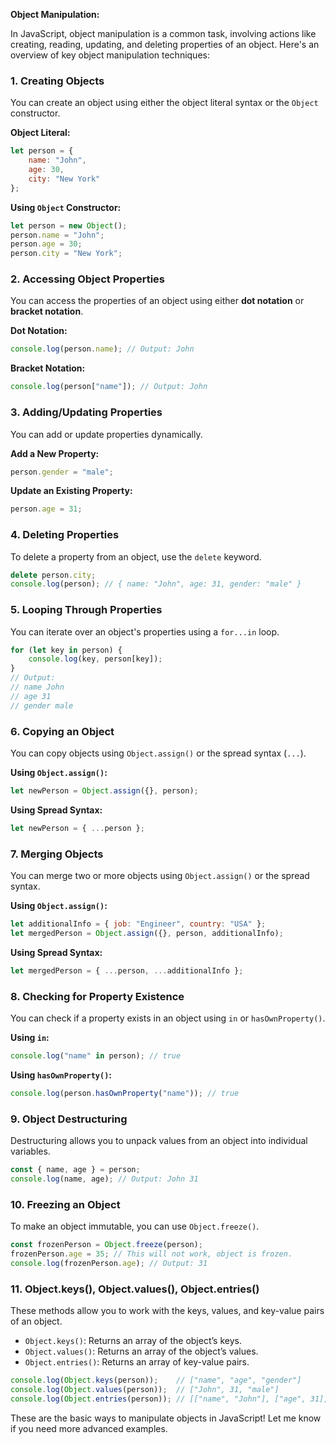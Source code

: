 **Object Manipulation:**

In JavaScript, object manipulation is a common task, involving actions like creating, reading, updating, and deleting properties of an object. Here's an overview of key object manipulation techniques:

### 1. **Creating Objects**

You can create an object using either the object literal syntax or the `Object` constructor.

**Object Literal:**

```js
let person = {
    name: "John",
    age: 30,
    city: "New York"
};
```

**Using `Object` Constructor:**

```js
let person = new Object();
person.name = "John";
person.age = 30;
person.city = "New York";
```

### 2. **Accessing Object Properties**

You can access the properties of an object using either **dot notation** or **bracket notation**.

**Dot Notation:**

```js
console.log(person.name); // Output: John
```

**Bracket Notation:**

```js
console.log(person["name"]); // Output: John
```

### 3. **Adding/Updating Properties**

You can add or update properties dynamically.

**Add a New Property:**

```js
person.gender = "male";
```

**Update an Existing Property:**

```js
person.age = 31;
```

### 4. **Deleting Properties**

To delete a property from an object, use the `delete` keyword.

```js
delete person.city;
console.log(person); // { name: "John", age: 31, gender: "male" }
```

### 5. **Looping Through Properties**

You can iterate over an object's properties using a `for...in` loop.

```js
for (let key in person) {
    console.log(key, person[key]);
}
// Output:
// name John
// age 31
// gender male
```

### 6. **Copying an Object**

You can copy objects using `Object.assign()` or the spread syntax (`...`).

**Using `Object.assign()`:**

```js
let newPerson = Object.assign({}, person);
```

**Using Spread Syntax:**

```js
let newPerson = { ...person };
```

### 7. **Merging Objects**

You can merge two or more objects using `Object.assign()` or the spread syntax.

**Using `Object.assign()`:**

```js
let additionalInfo = { job: "Engineer", country: "USA" };
let mergedPerson = Object.assign({}, person, additionalInfo);
```

**Using Spread Syntax:**

```js
let mergedPerson = { ...person, ...additionalInfo };
```

### 8. **Checking for Property Existence**

You can check if a property exists in an object using `in` or `hasOwnProperty()`.

**Using `in`:**

```js
console.log("name" in person); // true
```

**Using `hasOwnProperty()`:**

```js
console.log(person.hasOwnProperty("name")); // true
```

### 9. **Object Destructuring**

Destructuring allows you to unpack values from an object into individual variables.

```js
const { name, age } = person;
console.log(name, age); // Output: John 31
```

### 10. **Freezing an Object**

To make an object immutable, you can use `Object.freeze()`.

```js
const frozenPerson = Object.freeze(person);
frozenPerson.age = 35; // This will not work, object is frozen.
console.log(frozenPerson.age); // Output: 31
```

### 11. **Object.keys(), Object.values(), Object.entries()**

These methods allow you to work with the keys, values, and key-value pairs of an object.

* `Object.keys()`: Returns an array of the object’s keys.
* `Object.values()`: Returns an array of the object’s values.
* `Object.entries()`: Returns an array of key-value pairs.

```js
console.log(Object.keys(person));    // ["name", "age", "gender"]
console.log(Object.values(person));  // ["John", 31, "male"]
console.log(Object.entries(person)); // [["name", "John"], ["age", 31], ["gender", "male"]]
```

These are the basic ways to manipulate objects in JavaScript! Let me know if you need more advanced examples.